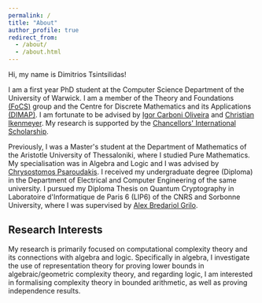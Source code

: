 ```yaml
---
permalink: /
title: "About"
author_profile: true
redirect_from: 
  - /about/
  - /about.html
---
```


Hi, my name is Dimitrios Tsintsilidas! 

I am a first year PhD student at the Computer Science Department of the University of Warwick. I am a member of the Theory and Foundations [(FoCS)](https://warwick.ac.uk/fac/sci/dcs/research/focs/) group and the Centre for Discrete Mathematics and its Applications [(DIMAP)](https://warwick.ac.uk/fac/cross_fac/dimap/). I am fortunate to be advised by [Igor Carboni Oliveira](https://www.dcs.warwick.ac.uk/~igorcarb/) and [Christian Ikenmeyer](https://www.dcs.warwick.ac.uk/~u2270030/). My research is supported by the [Chancellors' International Scholarship](https://warwick.ac.uk/services/dc/schols_fund/scholarships_and_funding/cis/).

Previously, I was a Master's student at the Department of Mathematics of the Aristotle University of Thessaloniki, where I studied Pure Mathematics. My specialisation was in Algebra and Logic and I was advised by [Chrysostomos Psaroudakis](https://sites.google.com/view/chrysostomos-psaroudakis/home). I received my undergraduate degree (Diploma) in the Department of Electrical and Computer Engineering of the same university. I pursued my Diploma Thesis on Quantum Cryptography in Laboratoire d'Informatique de Paris 6 (LIP6) of the CNRS and Sorbonne University, where I was supervised by [Alex Bredariol Grilo](https://abgrilo.github.io/).

## Research Interests

My research is primarily focused on computational complexity theory and its connections with algebra and logic. Specifically in algebra, I investigate the use of representation theory for proving lower bounds in algebraic/geometric complexity theory, and regarding logic, I am interested in formalising complexity theory in bounded arithmetic, as well as proving independence results.
